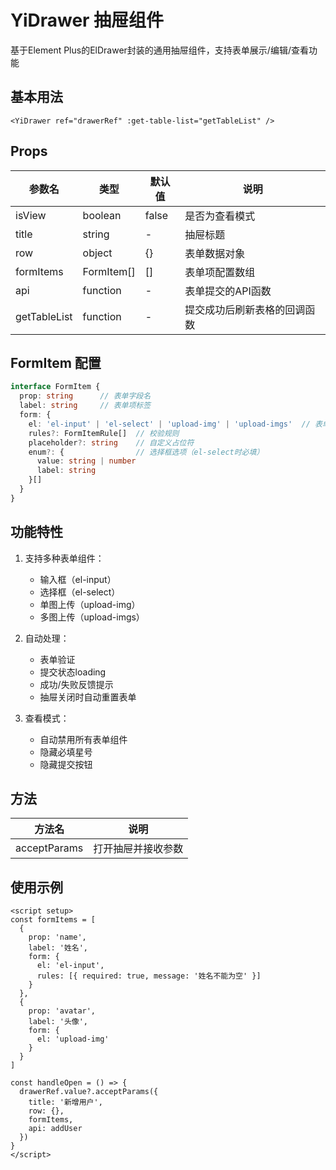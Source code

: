 # YiDrawer 抽屉组件

基于Element Plus的ElDrawer封装的通用抽屉组件，支持表单展示/编辑/查看功能

## 基本用法

```vue
<YiDrawer ref="drawerRef" :get-table-list="getTableList" />
```

## Props

| 参数名         | 类型       | 默认值  | 说明                         |
|----------------|------------|---------|----------------------------|
| isView         | boolean    | false   | 是否为查看模式              |
| title          | string     | -       | 抽屉标题                    |
| row            | object     | {}      | 表单数据对象                |
| formItems      | FormItem[] | []      | 表单项配置数组              |
| api            | function   | -       | 表单提交的API函数           |
| getTableList   | function   | -       | 提交成功后刷新表格的回调函数 |

## FormItem 配置

```ts
interface FormItem {
  prop: string      // 表单字段名
  label: string     // 表单项标签
  form: {
    el: 'el-input' | 'el-select' | 'upload-img' | 'upload-imgs'  // 表单组件类型
    rules?: FormItemRule[]  // 校验规则
    placeholder?: string    // 自定义占位符
    enum?: {                // 选择框选项（el-select时必填）
      value: string | number
      label: string
    }[]
  }
}
```

## 功能特性

1. 支持多种表单组件：
   - 输入框（el-input）
   - 选择框（el-select）
   - 单图上传（upload-img）
   - 多图上传（upload-imgs）

2. 自动处理：
   - 表单验证
   - 提交状态loading
   - 成功/失败反馈提示
   - 抽屉关闭时自动重置表单

3. 查看模式：
   - 自动禁用所有表单组件
   - 隐藏必填星号
   - 隐藏提交按钮

## 方法

| 方法名        | 说明               |
|--------------|--------------------|
| acceptParams | 打开抽屉并接收参数 |

## 使用示例

```vue
<script setup>
const formItems = [
  {
    prop: 'name',
    label: '姓名',
    form: {
      el: 'el-input',
      rules: [{ required: true, message: '姓名不能为空' }]
    }
  },
  {
    prop: 'avatar',
    label: '头像',
    form: {
      el: 'upload-img'
    }
  }
]

const handleOpen = () => {
  drawerRef.value?.acceptParams({
    title: '新增用户',
    row: {},
    formItems,
    api: addUser
  })
}
</script>
```

